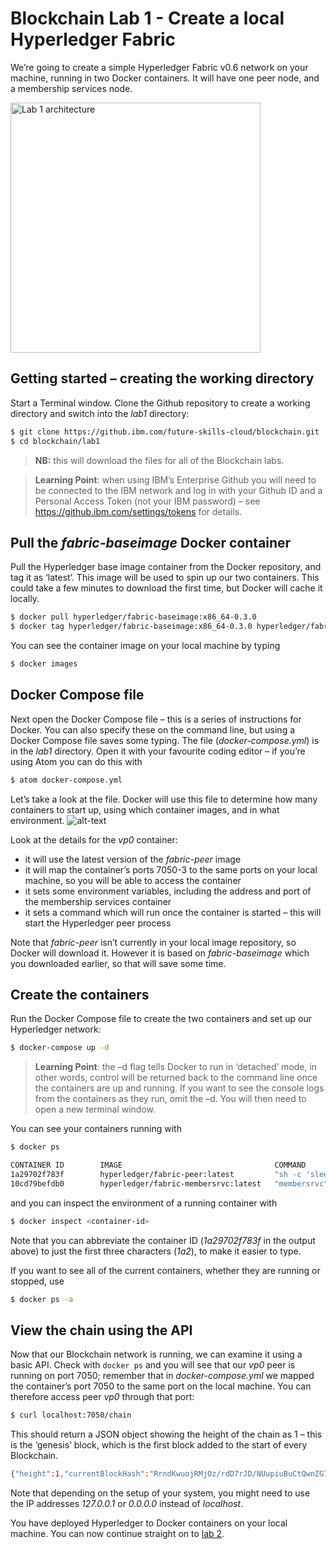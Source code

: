 # Blockchain Lab 1 - Create a local Hyperledger Fabric

We’re going to create a simple Hyperledger Fabric v0.6 network on your machine, running in two Docker containers. It will have one peer node, and a membership services node.

<img src="./images/lab1-img1.png" alt="Lab 1 architecture" style="width: 400px;"/>


## Getting started – creating the working directory
Start a Terminal window.  Clone the Github repository to create a working directory and switch into the _lab1_ directory:
```bash
$ git clone https://github.ibm.com/future-skills-cloud/blockchain.git
$ cd blockchain/lab1
```
> **NB:** this will download the files for all of the Blockchain labs.

> **Learning Point**: when using IBM’s Enterprise Github you will need to be connected to the IBM network and log in with your Github ID and a Personal Access Token (not your IBM password) – see https://github.ibm.com/settings/tokens for details.


## Pull the _fabric-baseimage_ Docker container
Pull the Hyperledger base image container from the Docker repository, and tag it as ‘latest’. This image will be used to spin up our two containers.  This could take a few minutes to download the first time, but Docker will cache it locally.
```bash
$ docker pull hyperledger/fabric-baseimage:x86_64-0.3.0
$ docker tag hyperledger/fabric-baseimage:x86_64-0.3.0 hyperledger/fabric-baseimage:latest
```

You can see the container image on your local machine by typing
```bash
$ docker images
```


## Docker Compose file
Next open the Docker Compose file – this is a series of instructions for Docker.  You can also specify these on the command line, but using a Docker Compose file saves some typing.  The file (_docker-compose.yml_) is in the _lab1_ directory.  Open it with your favourite coding editor – if you’re using Atom you can do this with
```bash
$ atom docker-compose.yml
```

Let’s take a look at the file.  Docker will use this file to determine how many containers to start up, using which container images, and in what environment.
![alt-text](./images/lab1-img2.png "Docker Compose file")


Look at the details for the _vp0_ container:
-	it will use the latest version of the _fabric-peer_ image
-	it will map the container’s ports 7050-3 to the same ports on your local machine, so you will be able to access the container
-	it sets some environment variables, including the address and port of the membership services container
-	it sets a command which will run once the container is started – this will start the Hyperledger peer process

Note that _fabric-peer_ isn’t currently in your local image repository, so Docker will download it.  However it is based on _fabric-baseimage_ which you downloaded earlier, so that will save some time.


## Create the containers
Run the Docker Compose file to create the two containers and set up our Hyperledger network:
```bash
$ docker-compose up -d
```

> **Learning Point**: the –d flag tells Docker to run in ‘detached’ mode, in other words, control will be returned back to the command line once the containers are up and running.  If you want to see the console logs from the containers as they run, omit the –d.  You will then need to open a new terminal window.

You can see your containers running with
```bash
$ docker ps

CONTAINER ID        IMAGE                                  COMMAND                  CREATED             STATUS              PORTS                              NAMES
1a29702f783f        hyperledger/fabric-peer:latest         "sh -c 'sleep 5; p..."   5 days ago          Up About a minute   0.0.0.0:7050-7053->7050-7053/tcp   lab1_vp0_1
10cd79befdb0        hyperledger/fabric-membersrvc:latest   "membersrvc"             5 days ago          Up About a minute   0.0.0.0:7054->7054/tcp             lab1_membersrvc_1
```
and you can inspect the environment of a running container with
```bash
$ docker inspect <container-id>
```
Note that you can abbreviate the container ID (_1a29702f783f_ in the output above) to just the first three characters (_1a2_), to make it easier to type.

If you want to see all of the current containers, whether they are running or stopped, use
```bash
$ docker ps -a
```

## View the chain using the API
Now that our Blockchain network is running, we can examine it using a basic API.  Check with `docker ps` and you will see that our _vp0_ peer is running on port 7050; remember that in _docker-compose.yml_ we mapped the container’s port 7050 to the same port on the local machine.   You can therefore access peer _vp0_ through that port:
```bash
$ curl localhost:7050/chain
```

This should return a JSON object showing the height of the chain as 1 – this is the ‘genesis’ block, which is the first block added to the start of every Blockchain.
```bash
{"height":1,"currentBlockHash":"RrndKwuojRMjOz/rdD7rJD/NUupiuBuCtQwnZG7Vdi/XXcTd2MDyAMsFAZ1ntZL2/IIcSUeatIZAKS6ss7fEvg=="}
```

Note that depending on the setup of your system, you might need to use the IP addresses _127.0.0.1_ or _0.0.0.0_ instead of _localhost_.

You have deployed Hyperledger to Docker containers on your local machine.  You can now continue straight on to [lab 2](./lab2.md).
